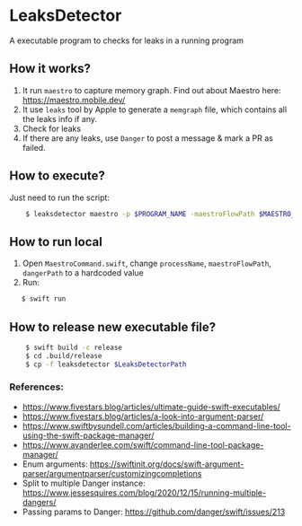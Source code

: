 # LeaksDetector

A executable program to checks for leaks in a running program

## How it works?

1. It run `maestro` to capture memory graph. Find out about Maestro here: https://maestro.mobile.dev/
2. It use `leaks` tool by Apple to generate a `memgraph` file, which contains all the leaks info if any.
3. Check for leaks
4. If there are any leaks, use `Danger` to post a message & mark a PR as failed.

## How to execute?

Just need to run the script:

```bash
    $ leaksdetector maestro -p $PROGRAM_NAME -maestroFlowPath $MAESTRO_PATH_FILE -dangerFilePath $DANGER_FILE_PATH
```

## How to run local

1. Open `MaestroCommand.swift`, change `processName`, `maestroFlowPath`, `dangerPath` to a hardcoded value
2. Run:

```bash
   $ swift run
```

## How to release new executable file?

```bash
    $ swift build -c release
    $ cd .build/release
    $ cp -f leaksdetector $LeaksDetectorPath
```

### References:

- https://www.fivestars.blog/articles/ultimate-guide-swift-executables/
- https://www.fivestars.blog/articles/a-look-into-argument-parser/
- https://www.swiftbysundell.com/articles/building-a-command-line-tool-using-the-swift-package-manager/
- https://www.avanderlee.com/swift/command-line-tool-package-manager/
- Enum arguments: https://swiftinit.org/docs/swift-argument-parser/argumentparser/customizingcompletions
- Split to multiple Danger instance: https://www.jessesquires.com/blog/2020/12/15/running-multiple-dangers/
- Passing params to Danger: https://github.com/danger/swift/issues/213
